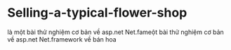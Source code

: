 # Selling-a-typical-flower-shop
là một bài thử nghiệm cơ bản về asp.net Net.fameột bài thử nghiệm cơ bản về asp.net Net.framework về bán hoa
